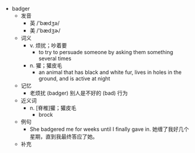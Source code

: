 - badger
  - 发音
    - 英 /'bædʒə/
    - 美 /'bædʒɚ/
  - 词义
    - v. 烦扰；吵着要
      - to try to persuade someone by asking them something several times
    - n. 獾；獾皮毛
      - an animal that has black and white fur, lives in holes in the ground, and is active at night
  - 记忆
    - 老烦扰 (badger) 别人是不好的 (bad) 行为
  - 近义词
    - n. [脊椎]獾；獾皮毛
      - brock
  - 例句
    - She badgered me for weeks until I finally gave in. 她缠了我好几个星期，直到我最终答应了她。
  - 补充